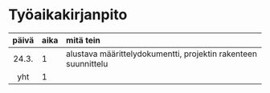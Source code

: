 # Työaikakirjanpito

| päivä | aika | mitä tein  |
| :----:|:-----| :-----|
| 24.3. | 1    | alustava määrittelydokumentti, projektin rakenteen suunnittelu |
| yht   | 1    | | 
